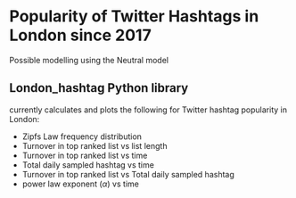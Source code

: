 # Popularity of Twitter Hashtags in London since 2017

Possible modelling using the Neutral model

## London_hashtag Python library

currently calculates and plots the following for Twitter hashtag popularity in London:
* Zipfs Law frequency distribution 
* Turnover in top ranked list vs list length
* Turnover in top ranked list vs time
* Total daily sampled hashtag vs time
* Turnover in top ranked list vs Total daily sampled hashtag
* power law exponent ($\alpha$) vs time
